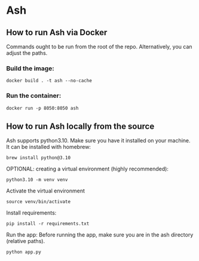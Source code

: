 # Ash

## How to run Ash via Docker
Commands ought to be run from the root of the repo. Alternatively, you can adjust the paths.

### Build the image:
```
docker build . -t ash --no-cache 
```
### Run the container:
```
docker run -p 8050:8050 ash 
```

## How to run Ash locally from the source
Ash supports python3.10. Make sure you have it installed on your machine.
It can be installed with homebrew:
```
brew install python@3.10
```
OPTIONAL: creating a virtual environment (highly recommended):
```
python3.10 -m venv venv
```
Activate the virtual environment
```
source venv/bin/activate
```
Install requirements:
```
pip install -r requirements.txt
```
Run the app:
Before running the app, make sure you are in the ash directory (relative paths).
```
python app.py
```